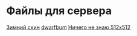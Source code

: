 # Файлы для сервера

<a href="meldonesnow.png">Зимний скин</a> 
<a href="dwarfbum.png">dwarfbum</a> 
<a href="head.png">Ничего не знаю 512x512</a> 

